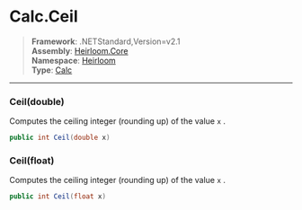 # Calc.Ceil

> **Framework**: .NETStandard,Version=v2.1  
> **Assembly**: [Heirloom.Core][0]  
> **Namespace**: [Heirloom][0]  
> **Type**: [Calc][1]

--------------------------------------------------------------------------------

### Ceil(double)

Computes the ceiling integer (rounding up) of the value `x` .

```cs
public int Ceil(double x)
```

### Ceil(float)

Computes the ceiling integer (rounding up) of the value `x` .

```cs
public int Ceil(float x)
```

[0]: ../Heirloom.Core.md
[1]: Heirloom.Calc.md
